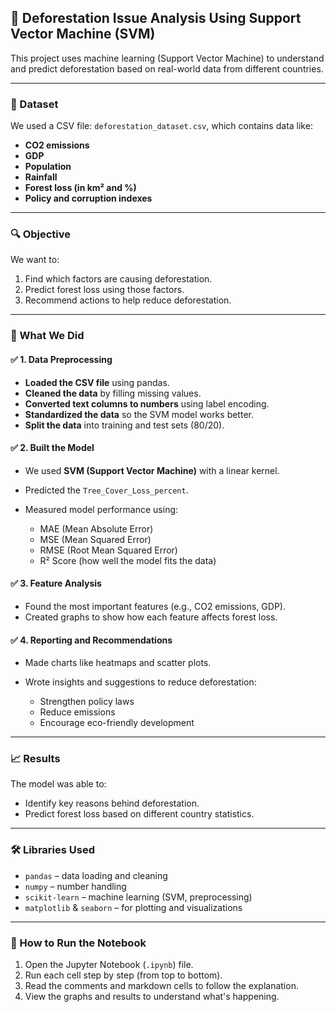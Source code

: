 
## 🌳 Deforestation Issue Analysis Using Support Vector Machine (SVM)

This project uses machine learning (Support Vector Machine) to understand and predict deforestation based on real-world data from different countries.

---

### 📁 Dataset

We used a CSV file: `deforestation_dataset.csv`, which contains data like:

* **CO2 emissions**
* **GDP**
* **Population**
* **Rainfall**
* **Forest loss (in km² and %)**
* **Policy and corruption indexes**

---

### 🔍 Objective

We want to:

1. Find which factors are causing deforestation.
2. Predict forest loss using those factors.
3. Recommend actions to help reduce deforestation.

---

### 🧪 What We Did

#### ✅ 1. Data Preprocessing

* **Loaded the CSV file** using pandas.
* **Cleaned the data** by filling missing values.
* **Converted text columns to numbers** using label encoding.
* **Standardized the data** so the SVM model works better.
* **Split the data** into training and test sets (80/20).

#### ✅ 2. Built the Model

* We used **SVM (Support Vector Machine)** with a linear kernel.
* Predicted the `Tree_Cover_Loss_percent`.
* Measured model performance using:

  * MAE (Mean Absolute Error)
  * MSE (Mean Squared Error)
  * RMSE (Root Mean Squared Error)
  * R² Score (how well the model fits the data)

#### ✅ 3. Feature Analysis

* Found the most important features (e.g., CO2 emissions, GDP).
* Created graphs to show how each feature affects forest loss.

#### ✅ 4. Reporting and Recommendations

* Made charts like heatmaps and scatter plots.
* Wrote insights and suggestions to reduce deforestation:

  * Strengthen policy laws
  * Reduce emissions
  * Encourage eco-friendly development

---

### 📈 Results

The model was able to:

* Identify key reasons behind deforestation.
* Predict forest loss based on different country statistics.

---

### 🛠 Libraries Used

* `pandas` – data loading and cleaning
* `numpy` – number handling
* `scikit-learn` – machine learning (SVM, preprocessing)
* `matplotlib` & `seaborn` – for plotting and visualizations

---

### 📄 How to Run the Notebook

1. Open the Jupyter Notebook (`.ipynb`) file.
2. Run each cell step by step (from top to bottom).
3. Read the comments and markdown cells to follow the explanation.
4. View the graphs and results to understand what's happening.
